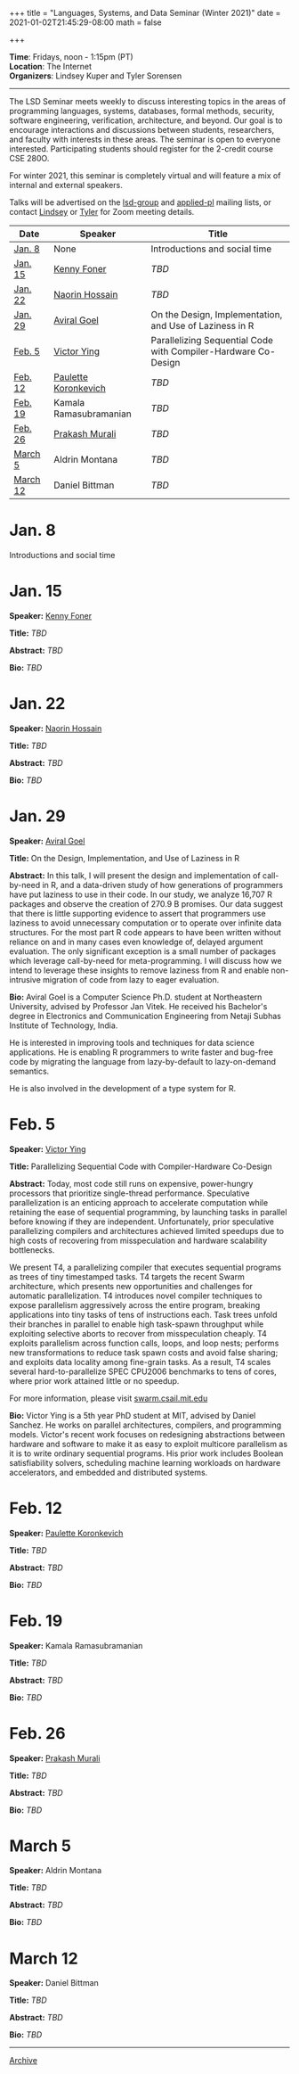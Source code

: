 +++
title = "Languages, Systems, and Data Seminar (Winter 2021)"
date = 2021-01-02T21:45:29-08:00
math = false

+++

**Time**: Fridays, noon - 1:15pm (PT) <br/>
**Location**: The Internet <br/>
**Organizers**: Lindsey Kuper and Tyler Sorensen <br />

---

The LSD Seminar meets weekly to discuss interesting topics in the areas of programming languages, systems, databases, formal methods, security, software engineering, verification, architecture, and beyond.  Our goal is to encourage interactions and discussions between students, researchers, and faculty with interests in these areas.  The seminar is open to everyone interested.  Participating students should register for the 2-credit course CSE 280O.

For winter 2021, this seminar is completely virtual and will feature a mix of internal and external speakers.

Talks will be advertised on the [lsd-group](https://groups.google.com/a/ucsc.edu/g/lsd-group/members) and [applied-pl](https://groups.google.com/g/applied-pl) mailing lists, or contact [Lindsey](https://users.soe.ucsc.edu/~lkuper/) or [Tyler](https://users.soe.ucsc.edu/~tsorensen/) for Zoom meeting details.

| Date                | Speaker                                                               | Title                                                             |
|-------              |---------                                                              |---------                                                          |
|[Jan. 8](#jan-8)     | None                                                                  | Introductions and social time                                     |
|[Jan. 15](#jan-15)   | [Kenny Foner](https://very.science/)                                  | _TBD_                                                             |
|[Jan. 22](#jan-22)   | [Naorin Hossain](https://www.cs.princeton.edu/~nhossain/)             | _TBD_                                                             |
|[Jan. 29](#jan-29)   | [Aviral Goel](http://aviral.io/)                                      | On the Design, Implementation, and Use of Laziness in R           |
|[Feb. 5](#feb-5)     | [Victor Ying](https://www.victoraying.com/)                           | Parallelizing Sequential Code with Compiler-Hardware Co-Design    |
|[Feb. 12](#feb-12)   | [Paulette Koronkevich](https://koronkevi.ch/)                         | _TBD_                                                             |
|[Feb. 19](#feb-19)   | Kamala Ramasubramanian                                                | _TBD_                                                             |
|[Feb. 26](#feb-26)   | [Prakash Murali](https://prakashmurali.bitbucket.io/)                 | _TBD_                                                             |
|[March 5](#march-5)  | Aldrin Montana                                                        | _TBD_                                                             |
|[March 12](#march-12)| Daniel Bittman                                                        | _TBD_                                                             |


# Jan. 8

Introductions and social time

# Jan. 15

**Speaker:** [Kenny Foner](https://very.science/)

**Title:** _TBD_

**Abstract:** _TBD_

**Bio:** _TBD_

# Jan. 22

**Speaker:** [Naorin Hossain](https://www.cs.princeton.edu/~nhossain/)

**Title:** _TBD_

**Abstract:** _TBD_

**Bio:** _TBD_

# Jan. 29

**Speaker:** [Aviral Goel](http://aviral.io/)

**Title:** On the Design, Implementation, and Use of Laziness in R

**Abstract:** In this talk, I will present the design and implementation of call-by-need in R, and a data-driven study of how generations of programmers have put laziness to use in their code. In our study, we analyze 16,707 R packages and observe the creation of 270.9 B promises. Our data suggest that there is little supporting evidence to assert that programmers use laziness to avoid unnecessary computation or to operate over infinite data structures. For the most part R code appears to have been written without reliance on and in many cases even knowledge of, delayed argument evaluation. The only significant exception is a small number of packages which leverage call-by-need for meta-programming. I will discuss how we intend to leverage these insights to remove laziness from R and enable non-intrusive migration of code from lazy to eager evaluation.

**Bio:** Aviral Goel is a Computer Science Ph.D. student at Northeastern University, advised by Professor Jan Vitek. He received his Bachelor's degree in Electronics and Communication Engineering from Netaji Subhas Institute of Technology, India.

He is interested in improving tools and techniques for data science applications. He is enabling R programmers to write faster and bug-free code by migrating the language from lazy-by-default to lazy-on-demand semantics. 

He is also involved in the development of a type system for R.

# Feb. 5

**Speaker:** [Victor Ying](https://www.victoraying.com/)

**Title:** Parallelizing Sequential Code with Compiler-Hardware Co-Design

**Abstract:** Today, most code still runs on expensive, power-hungry processors that prioritize single-thread performance. Speculative parallelization is an enticing approach to accelerate computation while retaining the ease of sequential programming, by launching tasks in parallel before knowing if they are independent. Unfortunately, prior speculative parallelizing compilers and architectures achieved limited speedups due to high costs of recovering from misspeculation and hardware scalability bottlenecks.

We present T4, a parallelizing compiler that executes sequential programs as trees of tiny timestamped tasks. T4 targets the recent Swarm architecture, which presents new opportunities and challenges for automatic parallelization. T4 introduces novel compiler techniques to expose parallelism aggressively across the entire program, breaking applications into tiny tasks of tens of instructions each. Task trees unfold their branches in parallel to enable high task-spawn throughput while exploiting selective aborts to recover from misspeculation cheaply. T4 exploits parallelism across function calls, loops, and loop nests; performs new transformations to reduce task spawn costs and avoid false sharing; and exploits data locality among fine-grain tasks. As a result, T4 scales several hard-to-parallelize SPEC CPU2006 benchmarks to tens of cores, where prior work attained little or no speedup.

For more information, please visit [swarm.csail.mit.edu](swarm.csail.mit.edu)

**Bio:** Victor Ying is a 5th year PhD student at MIT, advised by Daniel Sanchez. He works on parallel architectures, compilers, and programming models. Victor's recent work focuses on redesigning abstractions between hardware and software to make it as easy to exploit multicore parallelism as it is to write ordinary sequential programs. His prior work includes Boolean satisfiability solvers, scheduling machine learning workloads on hardware accelerators, and embedded and distributed systems.

# Feb. 12

**Speaker:** [Paulette Koronkevich](https://koronkevi.ch/)

**Title:** _TBD_

**Abstract:** _TBD_

**Bio:** _TBD_

# Feb. 19

**Speaker:** Kamala Ramasubramanian

**Title:** _TBD_

**Abstract:** _TBD_

**Bio:** _TBD_

# Feb. 26

**Speaker:** [Prakash Murali](https://prakashmurali.bitbucket.io/)

**Title:** _TBD_

**Abstract:** _TBD_

**Bio:** _TBD_

# March 5

**Speaker:** Aldrin Montana

**Title:** _TBD_

**Abstract:** _TBD_

**Bio:** _TBD_

# March 12

**Speaker:** Daniel Bittman

**Title:** _TBD_

**Abstract:** _TBD_

**Bio:** _TBD_

___

[Archive](../)
